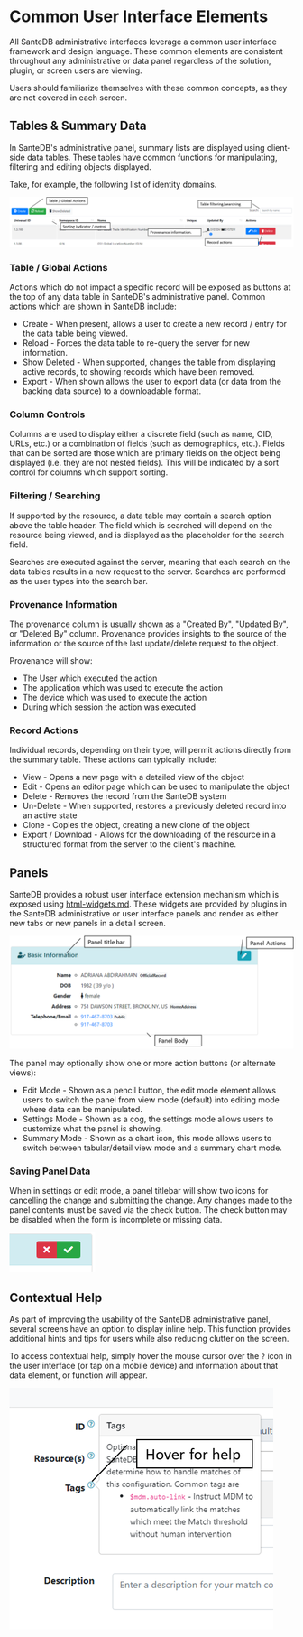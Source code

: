# Common User Interface Elements

All SanteDB administrative interfaces leverage a common user interface framework and design language. These common elements are consistent throughout any administrative or data panel regardless of the solution, plugin, or screen users are viewing.&#x20;

Users should familiarize themselves with these common concepts, as they are not covered in each screen.&#x20;

## Tables & Summary Data

In SanteDB's administrative panel, summary lists are displayed using client-side data tables. These tables have common functions for manipulating, filtering and editing objects displayed.&#x20;

Take, for example, the following list of identity domains.

![](<../.gitbook/assets/image (453) (1) (1).png>)

### Table / Global Actions

Actions which do not impact a specific record will be exposed as buttons at the top of any data table in SanteDB's administrative panel. Common actions which are shown in SanteDB include:

* Create - When present, allows a user to create a new record / entry for the data table being viewed.
* Reload - Forces the data table to re-query the server for new information.
* Show Deleted - When supported, changes the table from displaying active records, to showing records which have been removed.
* Export - When shown allows the user to export data (or data from the backing data source) to a downloadable format.

### Column Controls

Columns are used to display either a discrete field (such as name, OID, URLs, etc.) or a combination of fields (such as demographics, etc.). Fields that can be sorted are those which are primary fields on the object being displayed (i.e. they are not nested fields). This will be indicated by a sort control for columns which support sorting.

### Filtering / Searching

If supported by the resource, a data table may contain a search option above the table header. The field which is searched will depend on the resource being viewed, and is displayed as the placeholder for the search field.

Searches are executed against the server, meaning that each search on the data tables results in a new request to the server. Searches are performed as the user types into the search bar.&#x20;

### Provenance Information

The provenance column is usually shown as a "Created By", "Updated By", or "Deleted By" column. Provenance provides insights to the source of the information or the source of the last update/delete request to the object.&#x20;

Provenance will show:

* The User which executed the action
* The application which was used to execute the action
* The device which was used to execute the action
* During which session the action was executed

### Record Actions

Individual records, depending on their type, will permit actions directly from the summary table. These actions can typically include:

* View - Opens a new page with a detailed view of the object
* Edit - Opens an editor page which can be used to manipulate the object
* Delete - Removes the record from the SanteDB system
* Un-Delete - When supported, restores a previously deleted record into an active state
* Clone - Copies the object, creating a new clone of the object
* Export / Download - Allows for the downloading of the resource in a structured format from the server to the client's machine.

## Panels&#x20;

SanteDB provides a robust user interface extension mechanism which is exposed using [html-widgets.md](../developers/extending-santesuite/extending-santedb/applets/assets/html-widgets.md "mention"). These widgets are provided by plugins in the SanteDB administrative or user interface panels and render as either new tabs or new panels in a detail screen.

![](<../.gitbook/assets/image (439) (1) (1) (1).png>)

The panel may optionally show one or more action buttons (or alternate views):

* Edit Mode - Shown as a pencil button, the edit mode element allows users to switch the panel from view mode (default) into editing mode where data can be manipulated.
* Settings Mode - Shown as a cog, the settings mode allows users to customize what the panel is showing.
* Summary Mode - Shown as a chart icon, this mode allows users to switch between tabular/detail view mode and a summary chart mode.

### Saving Panel Data

When in settings or edit mode, a panel titlebar will show two icons for cancelling the change and submitting the change. Any changes made to the panel contents must be saved via the check button. The check button may be disabled when the form is incomplete or missing data.

![](<../.gitbook/assets/image (438) (1) (1) (1).png>)

## Contextual Help

As part of improving the usability of the SanteDB administrative panel, several screens have an option to display inline help. This function provides additional hints and tips for users while also reducing clutter on the screen.&#x20;

To access contextual help, simply hover the mouse cursor over the `?` icon in the user interface (or tap on a mobile device) and information about that data element, or function will appear.

![](<../.gitbook/assets/image (435) (1) (1) (1) (1).png>)
